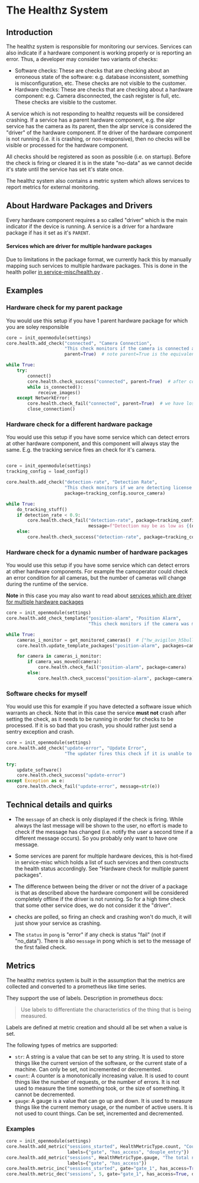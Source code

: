 # The Healthz System

## Introduction

The healthz system is responsible for monitoring our services. Services can also indicate if a hardware component is
working properly or is reporting an error. Thus, a developer may consider two variants of checks:

* Software checks: These are checks that are checking about an erroneous state of the software: e.g. database
  inconsistent, something is misconfiguration, etc. These checks are not visible to the customer.
* Hardware checks: These are checks that are checking about a hardware component: e.g. Camera disconnected, the cash
  register is full, etc. These checks are visible to the customer.

A service which is not responding to healthz requests will be considered crashing. If a service has a parent hardware
component, e.g. the alpr service has the camera as its parent, then the alpr service is considered the "driver" of the
hardware component. If te driver of the hardware component is not running (i.e. it is crashing, or non-responsive), then
no checks will be visible or processed for the hardware component.

All checks should be registered as soon as possible (i.e. on startup). Before the check is firing or cleared it is
in the state "no-data" as we cannot decide it's state until the service has set it's state once.

The healthz system also contains a metric system which allows services to report metrics for external monitoring.

## About Hardware Packages and Drivers

Every hardware component requires a so called "driver" which is the main indicator if the device is running.
A service is a driver for a hardware package if has it set as it's `PARENT`.

#### Services which are driver for multiple hardware packages

Due to limitations in the package format, we currently hack this by manually mapping such services to multiple hardware
packages. This is done in the health
poller [in service-misc/health.py](https://gitlab.com/accessio/openmodule/service-misc/-/blob/v2/src/refactor/health.py#L39)
.

## Examples

### Hardware check for my parent package

You would use this setup if you have 1 parent hardware package for which you are soley responsible

```python
core = init_openmodule(settings)
core.health.add_check("connected", "Camera Connection",
                      "This check monitors if the camera is connected and we receive a videostream.",
                      parent=True)  # note parent=True is the equivalent to "package=core.settings.PARENT"

while True:
    try:
        connect()
        core.health.check_success("connected", parent=True)  # after connecting we clear the check
        while is_connected():
            receive_images()
    except NetworkError:
        core.health.check_fail("connected", parent=True)  # we have lost connection -> fire the check!
        close_connection()

```

### Hardware check for a different hardware package

You would use this setup if you have some service which can detect errors at other hardware component, and this
component will always stay the same. E.g. the tracking service fires an check for it's camera.

```python

core = init_openmodule(settings)
tracking_config = load_config()

core.health.add_check("detection-rate", "Detection Rate",
                      "This check monitors if we are detecting license plates when vehicles are passing though.",
                      package=tracking_config.source_camera)

while True:
    do_tracking_stuff()
    if detection_rate < 0.9:
        core.health.check_fail("detection-rate", package=tracking_config.source_camera,
                               message=f"Detection may be as low as {(detection_rate * 100):.2f}%")
    else:
        core.health.check_success("detection-rate", package=tracking_config.source_camera)
```

### Hardware check for a dynamic number of hardware packages

You would use this setup if you have some service which can detect errors at other hardware components. For
example the camoperator could check an error condition for all cameras, but the number of cameras will
change during the runtime of the service.

**Note** in this case you may also want to read
about [services which are driver for multiple hardware packages](#services-which-are-driver-for-multiple-hardware-packages)

```python
core = init_openmodule(settings)
core.health.add_check_template("position-alarm", "Position Alarm",
                               "This check monitors if the camera was moved via the camera's position alarm function.")

while True:
    cameras_i_monitor = get_monitored_cameras()  # ["hw_avigilon_h5bullet_1", "hw_avigilon_h5bullet_2"]
    core.health.update_template_packages("position-alarm", packages=cameras_i_monitor)

    for camera in cameras_i_monitor:
        if camera_was_moved(camera):
            core.health.check_fail("position-alarm", package=camera)
        else:
            core.health.check_success("position-alarm", package=camera)
```

### Software checks for myself

You would use this for example if you have detected a software issue which warrants an check. Note that
in this case the service **must not** crash after setting the check, as it needs to be running in order
for checks to be processed. If it is so bad that you crash, you should rather just send a sentry exception and crash.

```python
core = init_openmodule(settings)
core.health.add_check("update-error", "Update Error",
                      "The updater fires this check if it is unable to install updates.")

try:
    update_software()
    core.health.check_success("update-error")
except Exception as e:
    core.health.check_fail("update-error", message=str(e))
```

## Technical details and quirks

* The `message` of an check is only displayed if the check is firing. While always the last message will be shown to the
  user, no effort is made to check if the message has changed (i.e. notify the user a second time if a different message
  occurs). So you probably only want to have one message.

* Some services are parent for multiple hardware devices, this is hot-fixed in service-misc which holds a list of
  such services and then constructs the health status accordingly. See "Hardware check for multiple parent packages".

* The difference between being the driver or not the driver of a package is that as described above the hardware
  component will be considered completely offline if the driver is not running. So for a high time check that some
  other service does, we do not consider it the "driver".

* checks are polled, so firing an check and crashing won't do much, it will just show your service as crashing.
* The `status` in `pong` is "error" if any check is status "fail" (not if "no_data"). There is also `message` in pong 
  which is set to the message of the first failed check.

## Metrics

The healthz metrics system is built in the assumption that the metrics are collected and converted to a prometheus like
time series.

They support the use of labels.
Description in prometheus docs:
> Use labels to differentiate the characteristics of the thing that is being measured.

Labels are defined at metric creation and should all be set when a value is set.

The following types of metrics are supported:

* `str`: A string is a value that can be set to any string. It is used to store things like the current version
  of the software, or the current state of a machine. Can only be set, not incremented or decremented.
* `count`: A counter is a monotonically increasing value. It is used to count things like the number of
  requests, or the number of errors. It is not used to measure the time something took, or the size of something. It
  cannot be decremented.
* `gauge`: A gauge is a value that can go up and down. It is used to measure things like the current memory usage,
  or the number of active users. It is not used to count things. Can be set, incremented and decremented.

### Examples
    
```python
core = init_openmodule(settings)
core.health.add_metric("sessions_started", HealthMetricType.count, "Counts the total number of new sessions",
                       labels={"gate", "has_access", "douple_entry"})
core.health.add_metric("sessions", HealthMetricType.gauge, "The total number of active sessions",
                       labels={"gate", "has_access"})
core.health.metric_inc("sessions_started", gate="gate_1", has_access=True, double_entry=True)
core.health.metric_dec("sessions", 5, gate="gate_1", has_access=True, double_entry=True)
```
